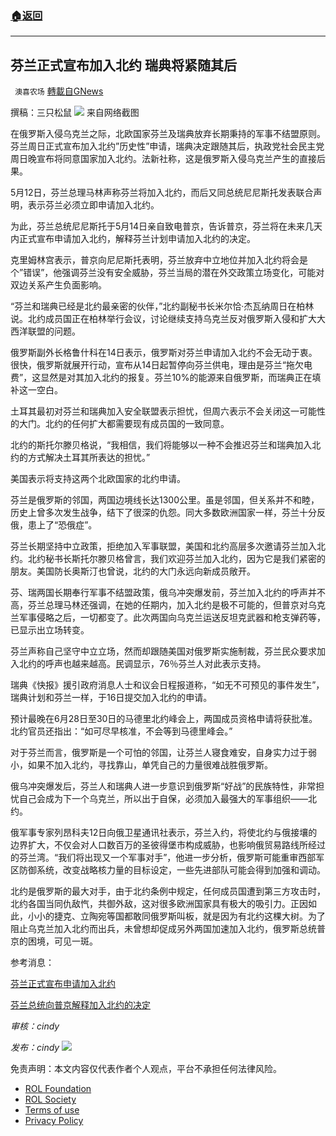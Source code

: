 ###  [:house:返回](README.md)
---


## 芬兰正式宣布加入北约 瑞典将紧随其后
` 澳喜农场` [轉載自GNews](https://gnews.org/zh-hans/2542857/)

撰稿：三只松鼠
 ![](https://assets.gnews.org/wp-content/uploads/2022/05/1830116D-EF80-42A5-A0A9-4B93B0E9F39B.png) 
来自网络截图
 
在俄罗斯入侵乌克兰之际，北欧国家芬兰及瑞典放弃长期秉持的军事不结盟原则。芬兰周日正式宣布加入北约”历史性”申请，瑞典决定跟随其后，执政党社会民主党周日晚宣布将同意国家加入北约。法新社称，这是俄罗斯入侵乌克兰产生的直接后果。
 
5月12日，芬兰总理马林声称芬兰将加入北约，而后又同总统尼尼斯托发表联合声明，表示芬兰必须立即申请加入北约。
 
为此，芬兰总统尼尼斯托于5月14日亲自致电普京，告诉普京，芬兰将在未来几天内正式宣布申请加入北约，解释芬兰计划申请加入北约的决定。
 
克里姆林宫表示，普京向尼尼斯托表明，芬兰放弃中立地位并加入北约将会是个”错误”，他强调芬兰没有安全威胁，芬兰当局的潜在外交政策立场变化，可能对双边关系产生负面影响。
 
“芬兰和瑞典已经是北约最亲密的伙伴，”北约副秘书长米尔恰·杰瓦纳周日在柏林说。北约成员国正在柏林举行会议，讨论继续支持乌克兰反对俄罗斯入侵和扩大大西洋联盟的问题。
 
俄罗斯副外长格鲁什科在14日表示，俄罗斯对芬兰申请加入北约不会无动于衷。很快，俄罗斯就展开行动，宣布从14日起暂停向芬兰供电，理由是芬兰“拖欠电费”，这显然是对其加入北约的报复。芬兰10%的能源来自俄罗斯，而瑞典正在填补这一空白。
 
土耳其最初对芬兰和瑞典加入安全联盟表示担忧，但周六表示不会关闭这一可能性的大门。北约的任何扩大都需要现有成员国的一致同意。
 
北约的斯托尔滕贝格说，“我相信，我们将能够以一种不会推迟芬兰和瑞典加入北约的方式解决土耳其所表达的担忧。”
 
美国表示将支持这两个北欧国家的北约申请。
 
芬兰是俄罗斯的邻国，两国边境线长达1300公里。虽是邻国，但关系并不和睦，历史上曾多次发生战争，结下了很深的仇怨。同大多数欧洲国家一样，芬兰十分反俄，患上了“恐俄症”。
 
芬兰长期坚持中立政策，拒绝加入军事联盟，美国和北约高层多次邀请芬兰加入北约。北约秘书长斯托尔滕贝格曾言，我们欢迎芬兰加入北约，因为它是我们紧密的朋友。美国防长奥斯汀也曾说，北约的大门永远向新成员敞开。
 
芬、瑞两国长期奉行军事不结盟政策，俄乌冲突爆发前，芬兰加入北约的呼声并不高，芬兰总理马林还强调，在她的任期内，加入北约是极不可能的，但普京对乌克兰军事侵略之后，一切都变了。此次两国向乌克兰运送反坦克武器和枪支弹药等，已显示出立场转变。
 
芬兰声称自己坚守中立立场，然而却跟随美国对俄罗斯实施制裁，芬兰民众要求加入北约的呼声也越来越高。民调显示，76％芬兰人对此表示支持。
 
瑞典《快报》援引政府消息人士和议会日程报道称，“如无不可预见的事件发生”，瑞典计划和芬兰一样，于16日提交加入北约的申请。
 
预计最晚在6月28日至30日的马德里北约峰会上，两国成员资格申请将获批准。北约官员还指出：“如可尽早核准，不会等到马德里峰会。”
 
对于芬兰而言，俄罗斯是一个可怕的邻国，让芬兰人寝食难安，自身实力过于弱小，如果不加入北约，寻找靠山，单凭自己的力量很难战胜俄罗斯。
 
俄乌冲突爆发后，芬兰人和瑞典人进一步意识到俄罗斯“好战”的民族特性，非常担忧自己会成为下一个乌克兰，所以出于自保，必须加入最强大的军事组织——北约。
 
俄军事专家列昂科夫12日向俄卫星通讯社表示，芬兰入约，将使北约与俄接壤的边界扩大，不仅会对人口数百万的圣彼得堡市构成威胁，也影响俄贸易路线所经过的芬兰湾。“我们将出现又一个军事对手”，他进一步分析，俄罗斯可能重审西部军区防御系统，改变战略核力量的目标设定，一些先进部队可能会得到加强和调动。
 
北约是俄罗斯的最大对手，由于北约条例中规定，任何成员国遭到第三方攻击时，北约各国当同仇敌忾，共御外敌，这对很多欧洲国家具有极大的吸引力。正因如此，小小的捷克、立陶宛等国都敢同俄罗斯叫板，就是因为有北约这棵大树。为了阻止乌克兰加入北约而出兵，未曾想却促成另外两国加速加入北约，俄罗斯总统普京的困境，可见一斑。
 
参考消息：
 
[芬兰正式宣布申请加入北约](https://www.voachinese.com/a/finland-formally-announces-nato-membership-bid-/6574393.html)
 
[芬兰总统向普京解释加入北约的决定](https://www.rfi.fr/cn/%25E4%25B8%25AD%25E5%259B%25BD/20220514-%25E8%258A%25AC%25E5%2585%25B0%25E6%2580%25BB%25E7%25BB%259F%25E5%2590%2591%25E6%2599%25AE%25E4%25BA%25AC%25E8%25A7%25A3%25E9%2587%258A%25E5%258A%25A0%25E5%2585%25A5%25E5%258C%2597%25E7%25BA%25A6%25E7%259A%2584%25E5%2586%25B3%25E5%25AE%259A)
 
*审核：cindy*
 
*发布：cindy*
 ![](https://assets.gnews.org/wp-content/uploads/2022/05/HA-3.jpg) 

免责声明：本文内容仅代表作者个人观点，平台不承担任何法律风险。
  
- [ROL Foundation](https://rolfoundation.org/)
- [ROL Society](https://rolsociety.org/)
- [Terms of use](https://gnews.org/terms-of-use-3/)
- [Privacy Policy](https://gnews.org/privacy-policy/)
